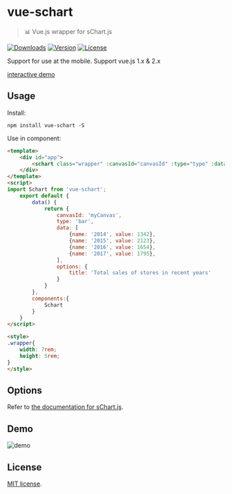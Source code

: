 # vue-schart 

> :bar_chart: Vue.js wrapper for sChart.js

<p>
  <a href="https://www.npmjs.com/package/vue-schart"><img src="https://img.shields.io/npm/dm/vue-schart.svg" alt="Downloads"></a>
  <a href="https://www.npmjs.com/package/vue-schart"><img src="https://img.shields.io/npm/v/vue-schart.svg" alt="Version"></a>
  <a href="https://www.npmjs.com/package/vue-schart"><img src="https://img.shields.io/npm/l/vue-schart.svg" alt="License"></a>
  <br>
</p>

Support for use at the mobile. Support vue.js 1.x & 2.x

[interactive demo](http://blog.gdfengshuo.com/example/#/vue-schart)

## Usage

Install:

```
npm install vue-schart -S
```

Use in component:

```html
<template>
    <div id="app">
        <schart class="wrapper" :canvasId="canvasId" :type="type" :data="data" :options="options"></schart>
    </div>
</template>
<script>
import Schart from 'vue-schart';
	export default {
		data() {
			return {
				canvasId: 'myCanvas',
				type: 'bar',
				data: [
					{name: '2014', value: 1342},
					{name: '2015', value: 2123},
					{name: '2016', value: 1654},
					{name: '2017', value: 1795},
				],
				options: {
					title: 'Total sales of stores in recent years'
				}
			}
		},
		components:{
			Schart
		}
	}
</script>

<style>
.wrapper{
	width: 7rem;
	height: 5rem;
}
</style>
```
## Options

Refer to [the documentation for sChart.js](http://blog.gdfengshuo.com/example/sChart/).

## Demo

![demo](http://blog.gdfengshuo.com/example/sChart/static/img/demo.png)

## License
[MIT license](https://github.com/lin-xin/vue-schart/blob/master/LICENCE).